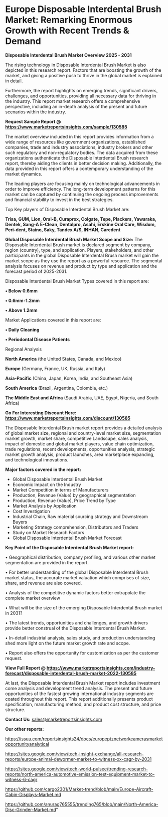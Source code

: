 # Europe Disposable Interdental Brush Market: Remarking Enormous Growth with Recent Trends & Demand

<Strong> Disposable Interdental Brush Market Overview 2025 - 2031</strong>

The rising technology in Disposable Interdental Brush Market is also depicted in this research report. Factors that are boosting the growth of the market, and giving a positive push to thrive in the global market is explained in detail.

Furthermore, the report highlights on emerging trends, significant drivers, challenges, and opportunities, providing all necessary data for thriving in the industry. This report market research offers a comprehensive perspective, including an in-depth analysis of the present and future scenarios within the industry.

<strong>Request Sample Report @ <a href=https://www.marketreportsinsights.com/sample/130585>https://www.marketreportsinsights.com/sample/130585</a></strong>

The market overview included in this report provides information from a wide range of resources like government organizations, established companies, trade and industry associations, industry brokers and other such regulatory and non-regulatory bodies. The data acquired from these organizations authenticate the Disposable Interdental Brush research report, thereby aiding the clients in better decision making. Additionally, the data provided in this report offers a contemporary understanding of the market dynamics.

The leading players are focusing mainly on technological advancements in order to improve efficiency. The long-term development patterns for this market can be captured by continuing the ongoing process improvements and financial stability to invest in the best strategies.

Top Key players of Disposable Interdental Brush Market are:

<strong>Trisa, GUM, Lion, Oral-B, Curaprox, Colgate, Tepe, Plackers, Yawaraka, Dentek, Sang-A E-Clean, Dentalpro, Asahi, Erskine Oral Care, Wisdom, Peri-dent, Staino, Saky, Tandex A/S, INHAN, Caredent</strong>

<strong><b>Global Disposable Interdental Brush Market Scope and Size:</b></strong>
The Disposable Interdental Brush market is declared segment by company, region (country), type, and application. Players, stakeholders, and other participants in the global Disposable Interdental Brush market will gain the market scope as they use the report as a powerful resource. The segmental analysis focuses on revenue and product by type and application and the forecast period of 2025-2031.

Disposable Interdental Brush Market Types covered in this report are:

<strong>• Below 0.6mm

• 0.6mm-1.2mm

• Above 1.2mm</strong>

Market Applications covered in this report are:

<strong>• Daily Cleaning

• Periodontal Disease Patients</strong> 

Regional Analysis

<strong>North America</strong> (the United States, Canada, and Mexico)

<strong>Europe</strong> (Germany, France, UK, Russia, and Italy)

<strong>Asia-Pacific</strong> (China, Japan, Korea, India, and Southeast Asia)

<strong>South America</strong> (Brazil, Argentina, Colombia, etc.)

<strong>The Middle East and Africa</strong> (Saudi Arabia, UAE, Egypt, Nigeria, and South Africa)

<strong>Go For Interesting Discount Here: <a href=https://www.marketreportsinsights.com/discount/130585>https://www.marketreportsinsights.com/discount/130585</a></strong>

The Disposable Interdental Brush market report provides a detailed analysis of global market size, regional and country-level market size, segmentation market growth, market share, competitive Landscape, sales analysis, impact of domestic and global market players, value chain optimization, trade regulations, recent developments, opportunities analysis, strategic market growth analysis, product launches, area marketplace expanding, and technological innovations.

<strong><b>Major factors covered in the report:</b></strong>
<ul>
  <li>Global Disposable Interdental Brush Market </li>
  <li>Economic Impact on the Industry</li>
  <li>Market Competition in terms of Manufacturers</li>
  <li>Production, Revenue (Value) by geographical segmentation</li>
  <li>Production, Revenue (Value), Price Trend by Type</li>
  <li>Market Analysis by Application</li>
  <li>Cost Investigation</li>
  <li>Industrial Chain, Raw material sourcing strategy and Downstream Buyers</li>
  <li>Marketing Strategy comprehension, Distributors and Traders</li>
  <li>Study on Market Research Factors</li>
  <li>Global Disposable Interdental Brush Market Forecast</li>
</ul>

<strong><b>Key Point of the Disposable Interdental Brush Market report:</b></strong>

• Geographical distribution, company profiling, and various other market segmentation are provided in the report.

• For better understanding of the global Disposable Interdental Brush market status, the accurate market valuation which comprises of size, share, and revenue are also covered.

• Analysis of the competitive dynamic factors better extrapolate the complete market overview

• What will be the size of the emerging Disposable Interdental Brush market in 2031?

• The latest trends, opportunities and challenges, and growth drivers provide better construal of the Disposable Interdental Brush Market.

• In-detail industrial analysis, sales study, and production understanding shed more light on the future market growth rate and scope.

• Report also offers the opportunity for customization as per the customer request.

<strong><b>View Full Report @ <a href=https://www.marketreportsinsights.com/industry-forecast/disposable-interdental-brush-market-2022-130585>https://www.marketreportsinsights.com/industry-forecast/disposable-interdental-brush-market-2022-130585</a></b></strong>


At last, the Disposable Interdental Brush Market report includes investment come analysis and development trend analysis. The present and future opportunities of the fastest growing international industry segments are coated throughout this report. This report additionally presents product specification, manufacturing method, and product cost structure, and price structure.

<strong>Contact Us:</strong>
sales@marketreportsinsights.com

<strong>Our other reports:</strong>

<a href=https://issuu.com/reportsinsights24/docs/europeptznetworkcamerasmarketopportunityanalytical>https://issuu.com/reportsinsights24/docs/europeptznetworkcamerasmarketopportunityanalytical</a>

<a href=https://sites.google.com/view/tech-insight-exchange/all-research-reports/europe-animal-dewormer-market-to-witness-xx-cagr-by-2031>https://sites.google.com/view/tech-insight-exchange/all-research-reports/europe-animal-dewormer-market-to-witness-xx-cagr-by-2031</a>

<a href=https://sites.google.com/view/tech-world-pulsee/trending-research-reports/north-america-automotive-emission-test-equipment-market-to-witness-6-cagr>https://sites.google.com/view/tech-world-pulsee/trending-research-reports/north-america-automotive-emission-test-equipment-market-to-witness-6-cagr</a>

<a href=https://github.com/cargo2301/Market-trend/blob/main/Europe-Aircraft-Cabin-Displays-Market.md>https://github.com/cargo2301/Market-trend/blob/main/Europe-Aircraft-Cabin-Displays-Market.md</a>

<a href=https://github.com/anurag765555/trending765/blob/main/North-America-Disc-Grinder-Market.md>https://github.com/anurag765555/trending765/blob/main/North-America-Disc-Grinder-Market.md</a>"
